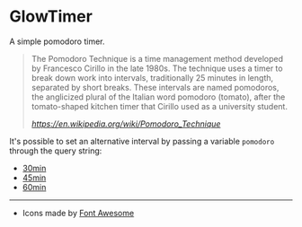 # GlowTimer

A simple pomodoro timer.

> The Pomodoro Technique is a time management method developed by Francesco Cirillo in the late 1980s.
> The technique uses a timer to break down work into intervals,
> traditionally 25 minutes in length, separated by short breaks.
> These intervals are named pomodoros, the anglicized plural of the Italian word pomodoro (tomato),
> after the tomato-shaped kitchen timer that Cirillo used as a university student.
>
> <cite>https://en.wikipedia.org/wiki/Pomodoro_Technique</cite>

It's possible to set an alternative interval by passing a variable `pomodoro`
through the query string:

- [30min](https://glowtimer.netlify.com?pomodoro=30)
- [45min](https://glowtimer.netlify.com?pomodoro=45)
- [60min](https://glowtimer.netlify.com?pomodoro=60)

---

- Icons made by <a href="https://fontawesome.com" target="_blank">Font Awesome</a>
